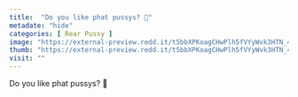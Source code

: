 ```yaml
---
title:  "Do you like phat pussys? 💖"
metadate: "hide"
categories: [ Rear Pussy ]
image: "https://external-preview.redd.it/t5bbXPKoagCHwPlh5fVYyWvk3HTN_4RzrvyF0T6hqWE.jpg?auto=webp&s=53e869acc16ad90c75d50c8e0ff601cb5f8e5394"
thumb: "https://external-preview.redd.it/t5bbXPKoagCHwPlh5fVYyWvk3HTN_4RzrvyF0T6hqWE.jpg?width=1080&crop=smart&auto=webp&s=fdc03ff32e17c4a851bf1dede0824bd84162a687"
visit: ""
---
```

Do you like phat pussys? 💖
